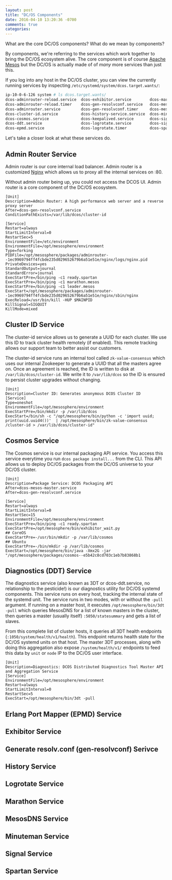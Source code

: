 ```yaml
---
layout: post
title: "DC/OS Components"
date: 2016-04-10 13:20:36 -0700
comments: true
categories: 
---
```

What are the core DC/OS components? What do we mean by components? 

By components, we're referring to the services which work together to bring the DC/OS ecosystem alive. The core component is of course [Apache Mesos](http://mesos.apache.org/) but the DC/OS is actually made of of *many* more services than just this.

If you log into any host in the DC/OS cluster, you can view the currently running services by inspecting `/etc/systemd/system/dcos.target.wants/`:

```bash
ip-10-0-6-126 system # ls dcos.target.wants/
dcos-adminrouter-reload.service  dcos-exhibitor.service        dcos-marathon.service
dcos-adminrouter-reload.timer    dcos-gen-resolvconf.service   dcos-mesos-dns.service
dcos-adminrouter.service         dcos-gen-resolvconf.timer     dcos-mesos-master.service
dcos-cluster-id.service          dcos-history-service.service  dcos-minuteman.service
dcos-cosmos.service              dcos-keepalived.service       dcos-signal.service
dcos-ddt.service                 dcos-logrotate.service        dcos-signal.timer
dcos-epmd.service                dcos-logrotate.timer          dcos-spartan.service
```

Let's take a closer look at what these services do. 

## Admin Router Service
Admin router is our core internal load balancer. Admin router is a customized [Nginx](https://www.nginx.com/resources/wiki/) which allows us to proxy all the internal services on :80. 

Without admin router being up, you could not access the DCOS UI. Admin router is a core component of the DC/OS ecosystem. 

```
[Unit]
Description=Admin Router: A high performance web server and a reverse proxy server
After=dcos-gen-resolvconf.service
ConditionPathExists=/var/lib/dcos/cluster-id

[Service]
Restart=always
StartLimitInterval=0
RestartSec=5
EnvironmentFile=/etc/environment
EnvironmentFile=/opt/mesosphere/environment
Type=forking
PIDFile=/opt/mesosphere/packages/adminrouter--1ec9969794ff4fcbde235d029652679b6a51e51e/nginx/logs/nginx.pid
PrivateDevices=yes
StandardOutput=journal
StandardError=journal
ExecStartPre=/bin/ping -c1 ready.spartan
ExecStartPre=/bin/ping -c1 marathon.mesos
ExecStartPre=/bin/ping -c1 leader.mesos
ExecStart=/opt/mesosphere/packages/adminrouter--1ec9969794ff4fcbde235d029652679b6a51e51e/nginx/sbin/nginx
ExecReload=/usr/bin/kill -HUP $MAINPID
KillSignal=SIGQUIT
KillMode=mixed
```

## Cluster ID Service
The cluster-id service allows us to generate a UUID for each cluster. We use this ID to track cluster health remotely (if enabled). This remote tracking allows our support team to better assist our customers. 

The cluster-id service runs an internal tool called `zk-value-consensus` which uses our internal Zookeeper to generate a UUID that all the masters agree on. Once an agreement is reached, the ID is written to disk at `/var/lib/dcos/cluster-id`. We write it to `/var/lib/dcos` so the ID is ensured to persist cluster upgrades without changing. 

```
[Unit]
Description=Cluster ID: Generates anonymous DCOS Cluster ID
[Service]
Type=oneshot
EnvironmentFile=/opt/mesosphere/environment
ExecStartPre=/bin/mkdir -p /var/lib/dcos
ExecStart=/bin/sh -c "/opt/mesosphere/bin/python -c 'import uuid; print(uuid.uuid4())'  | /opt/mesosphere/bin/zk-value-consensus /cluster-id > /var/lib/dcos/cluster-id"
```

## Cosmos Service
The Cosmos service is our internal packaging API service. You access this service everytime you run `dcos package install...` from the CLI. This API allows us to deploy DC/OS packages from the DC/OS universe to your DC/OS cluster.

```
[Unit]
Description=Package Service: DCOS Packaging API
After=dcos-mesos-master.service
After=dcos-gen-resolvconf.service

[Service]
Restart=always
StartLimitInterval=0
RestartSec=15
EnvironmentFile=/opt/mesosphere/environment
ExecStartPre=/bin/ping -c1 ready.spartan
ExecStartPre=/opt/mesosphere/bin/exhibitor_wait.py
## CoreOS
ExecStartPre=-/usr/bin/mkdir -p /var/lib/cosmos
## Ubuntu
ExecStartPre=-/bin/mkdir -p /var/lib/cosmos
ExecStart=/opt/mesosphere/bin/java -Xmx2G -jar "/opt/mesosphere/packages/cosmos--e5b42c8cd703c1eb7b83868b1
```

## Diagnostics (DDT) Service
The diagnostics service (also known as 3DT or dcos-ddt.service, no relationship to the pesticide!) is our diagnostics utility for DC/OS systemd components. This service runs on every host, tracking the internal state of the systemd unit. The service runs in two modes, with or without the `-pull` argument. If running on a master host, it executes `/opt/mesosphere/bin/3dt -pull` which queries MesosDNS for a list of known masters in the cluster, then queries a master (usually itself) `:5050/statesummary` and gets a list of slaves. 

From this complete list of cluster hosts, it queries all 3DT health endpoints (`:1050/system/health/v1/health`). This endpoint returns health state for the DC/OS systemd units on that host. The master 3DT processes, along with doing this aggregation also expose `/system/health/v1/` endpoints to feed this data by `unit` or `node` IP to the DC/OS user interface. 

```
[Unit]
Description=Diagnostics: DCOS Distributed Diagnostics Tool Master API and Aggregation Service
[Service]
EnvironmentFile=/opt/mesosphere/environment
Restart=always
StartLimitInterval=0
RestartSec=5
ExecStart=/opt/mesosphere/bin/3dt -pull
```

## Erlang Port Mapper (EPMD) Service

## Exhibitor Service

## Generate resolv.conf (gen-resolvconf) Serivce

## History Service

## Logrotate Service

## Marathon Service

## MesosDNS Service

## Minuteman Service

## Signal Service

## Spartan Service

